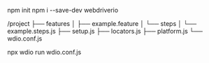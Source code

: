 npm init
npm i --save-dev webdriverio

/project
├── features
  │   ├── example.feature
  │   └── steps
  │       └── example.steps.js
  ├── setup.js
  ├── locators.js
  ├── platform.js
  └── wdio.conf.js


  npx wdio run wdio.conf.js
